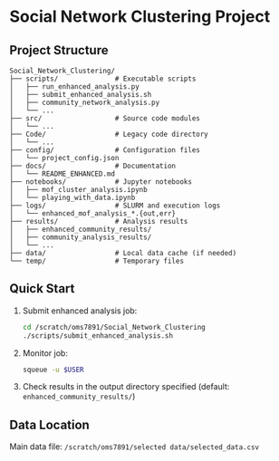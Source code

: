 # Social Network Clustering Project

## Project Structure

```
Social_Network_Clustering/
├── scripts/              # Executable scripts
│   ├── run_enhanced_analysis.py
│   ├── submit_enhanced_analysis.sh
│   ├── community_network_analysis.py
│   └── ...
├── src/                  # Source code modules
│   └── ...
├── Code/                 # Legacy code directory
│   └── ...
├── config/               # Configuration files
│   └── project_config.json
├── docs/                 # Documentation
│   └── README_ENHANCED.md
├── notebooks/            # Jupyter notebooks
│   ├── mof_cluster_analysis.ipynb
│   └── playing_with_data.ipynb
├── logs/                 # SLURM and execution logs
│   └── enhanced_mof_analysis_*.{out,err}
├── results/              # Analysis results
│   ├── enhanced_community_results/
│   ├── community_analysis_results/
│   └── ...
├── data/                 # Local data cache (if needed)
└── temp/                 # Temporary files

```

## Quick Start

1. Submit enhanced analysis job:
   ```bash
   cd /scratch/oms7891/Social_Network_Clustering
   ./scripts/submit_enhanced_analysis.sh
   ```

2. Monitor job:
   ```bash
   squeue -u $USER
   ```

3. Check results in the output directory specified (default: `enhanced_community_results/`)

## Data Location

Main data file: `/scratch/oms7891/selected data/selected_data.csv`

